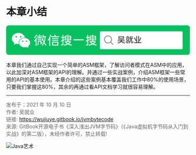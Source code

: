 # 本章小结

![Java艺术](../qrcode/javaskill_qrcode_01.png)

本章我们通过自己实现一个简单的ASM框架，了解访问者模式在ASM中的应用，以此加深对ASM框架的API的理解。并通过一些实战案例，介绍ASM框架一些常用的API的基本使用。本章介绍的这些案例基本覆盖我们工作中80%的使用场景，只要我们掌握这80%，其余的再通过看API文档学习就很容易理解。

---

<font color= #666666>发布于：2021 年 10 月 10 日</font><br><font color= #666666>作者: 吴就业</font><br><font color= #666666>链接: https://wujiuye.gitbook.io/jvmbytecode</font><br><font color= #666666>来源: GitBook开源电子书《深入浅出JVM字节码》（《Java虚拟机字节码从入门到实战》的第二版），未经作者许可，禁止转载!</font><br>

![Java艺术](../qrcode/javaskill_qrcode_02.png)

